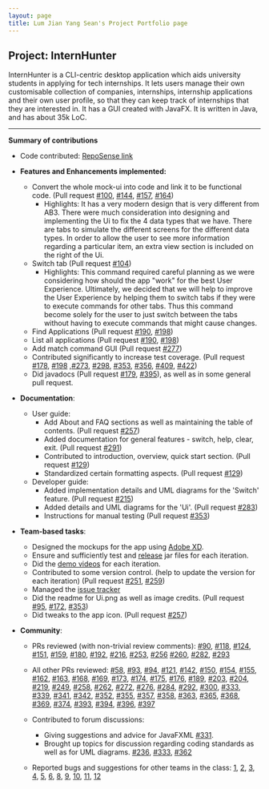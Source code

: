 ```yaml
---
layout: page
title: Lum Jian Yang Sean's Project Portfolio page
---
```


## Project: InternHunter

InternHunter is a CLI-centric desktop application which aids university students in applying for tech internships.
It lets users manage their own customisable collection of companies, internships, internship applications and their 
own user profile, so that they can keep track of internships that they are interested in. It has a GUI created with JavaFX. It is written in Java, and has about 35k LoC.

---

**Summary of contributions**

* Code contributed: [RepoSense link](https://nus-cs2103-ay2021s1.github.io/tp-dashboard/#breakdown=true&search=seanjyjy&sort=groupTitle&sortWithin=title&since=2020-08-14&timeframe=commit&mergegroup=&groupSelect=groupByRepos&checkedFileTypes=docs~functional-code~test-code~other)

* **Features and Enhancements implemented:**
  * Convert the whole mock-ui into code and link it to be functional code. (Pull request [\#100](https://github.com/AY2021S1-CS2103T-T15-4/tp/pull/100), [\#144](https://github.com/AY2021S1-CS2103T-T15-4/tp/pull/144), [\#157](https://github.com/AY2021S1-CS2103T-T15-4/tp/pull/157), [\#164](https://github.com/AY2021S1-CS2103T-T15-4/tp/pull/164))
    * Highlights: It has a very modern design that is very different from AB3. There were much consideration into designing and implementing the Ui to fix the 4 data types that we have. There are tabs to simulate the different screens for the different data types. In order to allow the user to see more information regarding a particular item, an extra view section is included on the right of the Ui.
  * Switch tab (Pull request [\#104](https://github.com/AY2021S1-CS2103T-T15-4/tp/pull/104))
    * Highlights: This command required careful planning as we were considering how should the app "work" for the best User Experience. Ultimately, we decided that we will help to improve the User Experience by helping them to switch tabs if they were to execute commands for other tabs. Thus this command become solely for the user to just switch between the tabs without having to execute commands that might cause changes.
  * Find Applications (Pull request [\#190](https://github.com/AY2021S1-CS2103T-T15-4/tp/pull/190), [\#198](https://github.com/AY2021S1-CS2103T-T15-4/tp/pull/198))
  * List all applications (Pull request [\#190](https://github.com/AY2021S1-CS2103T-T15-4/tp/pull/190), [\#198](https://github.com/AY2021S1-CS2103T-T15-4/tp/pull/198))
  * Add match command GUI (Pull request [\#277](https://github.com/AY2021S1-CS2103T-T15-4/tp/pull/277))
  * Contributed significantly to increase test coverage. (Pull request [\#178](https://github.com/AY2021S1-CS2103T-T15-4/tp/pull/178), [\#198](https://github.com/AY2021S1-CS2103T-T15-4/tp/pull/198) ,[\#273](https://github.com/AY2021S1-CS2103T-T15-4/tp/pull/273), [\#298](https://github.com/AY2021S1-CS2103T-T15-4/tp/pull/298), [\#353](https://github.com/AY2021S1-CS2103T-T15-4/tp/pull/353), [\#356](https://github.com/AY2021S1-CS2103T-T15-4/tp/pull/356), [\#409](https://github.com/AY2021S1-CS2103T-T15-4/tp/pull/409), [\#422](https://github.com/AY2021S1-CS2103T-T15-4/tp/pull/422))
  * Did javadocs (Pull request [\#179](https://github.com/AY2021S1-CS2103T-T15-4/tp/pull/179), [\#395](https://github.com/AY2021S1-CS2103T-T15-4/tp/pull/395)), as well as in some general pull request.

* **Documentation**:
  * User guide:
     * Add About and FAQ sections as well as maintaining the table of contents.
     (Pull request [\#257](https://github.com/AY2021S1-CS2103T-T15-4/tp/pull/257))
     * Added documentation for general features - switch, help, clear, exit.
     (Pull request [\#291](https://github.com/AY2021S1-CS2103T-T15-4/tp/pull/291))
     * Contributed to introduction, overview, quick start section.
     (Pull request [\#129](https://github.com/AY2021S1-CS2103T-T15-4/tp/pull/129))
     * Standardized certain formatting aspects. 
     (Pull request [\#129](https://github.com/AY2021S1-CS2103T-T15-4/tp/pull/129))
  * Developer guide:
     * Added implementation details and UML diagrams for the 'Switch' feature. 
     (Pull request [\#215](https://github.com/AY2021S1-CS2103T-T15-4/tp/pull/215))
     * Added  details and UML diagrams for the 'Ui'. 
     (Pull request [\#283](https://github.com/AY2021S1-CS2103T-T15-4/tp/pull/283))
     * Instructions for manual testing
     (Pull request [\#353](https://github.com/AY2021S1-CS2103T-T15-4/tp/pull/353))
  
* **Team-based tasks**:
  * Designed the mockups for the app using [Adobe XD](https://www.adobe.com/products/xd.html).
  * Ensure and sufficiently test and [release](https://github.com/AY2021S1-CS2103T-T15-4/tp/releases) jar files for each iteration.
  * Did the [demo videos](https://docs.google.com/document/d/1CkYsVvewbjA4TZkfzKLBhu2uviXBE9_q-1hQXOxekeo/edit#heading=h.28i4rmmvhv4q) for each iteration.
  * Contributed to some version control. (help to update the version for each iteration) (Pull request [\#251](https://github.com/AY2021S1-CS2103T-T15-4/tp/pull/251), [\#259](https://github.com/AY2021S1-CS2103T-T15-4/tp/pull/259))
  * Managed the [issue tracker](https://github.com/AY2021S1-CS2103T-T15-4/tp/issues?q=is%3Aissue+author%3Aseanjyjy)
  * Did the readme for Ui.png as well as image credits. (Pull request [\#95](https://github.com/AY2021S1-CS2103T-T15-4/tp/pull/95), [\#172](https://github.com/AY2021S1-CS2103T-T15-4/tp/pull/172), [\#353](https://github.com/AY2021S1-CS2103T-T15-4/tp/pull/353))
  * Did tweaks to the app icon. (Pull request [\#257](https://github.com/AY2021S1-CS2103T-T15-4/tp/pull/257))

* **Community**:
  * PRs reviewed (with non-trivial review comments): [\#90](https://github.com/AY2021S1-CS2103T-T15-4/tp/pull/90), [\#118](https://github.com/AY2021S1-CS2103T-T15-4/tp/pull/118), [\#124](https://github.com/AY2021S1-CS2103T-T15-4/tp/pull/124), [\#151](https://github.com/AY2021S1-CS2103T-T15-4/tp/pull/151), [\#159](https://github.com/AY2021S1-CS2103T-T15-4/tp/pull/159), [\#180](https://github.com/AY2021S1-CS2103T-T15-4/tp/pull/180), [\#192](https://github.com/AY2021S1-CS2103T-T15-4/tp/pull/192), [\#216](https://github.com/AY2021S1-CS2103T-T15-4/tp/pull/216), [\#253](https://github.com/AY2021S1-CS2103T-T15-4/tp/pull/253), [\#256](https://github.com/AY2021S1-CS2103T-T15-4/tp/pull/256) [\#260](https://github.com/AY2021S1-CS2103T-T15-4/tp/pull/260), [\#282](https://github.com/AY2021S1-CS2103T-T15-4/tp/pull/282), [\#293](https://github.com/AY2021S1-CS2103T-T15-4/tp/pull/293)
  * All other PRs reviewed: [\#58](https://github.com/AY2021S1-CS2103T-T15-4/tp/pull/58), [\#93](https://github.com/AY2021S1-CS2103T-T15-4/tp/pull/93), [\#94](https://github.com/AY2021S1-CS2103T-T15-4/tp/pull/94), [\#121](https://github.com/AY2021S1-CS2103T-T15-4/tp/pull/121), [\#142](https://github.com/AY2021S1-CS2103T-T15-4/tp/pull/142), [\#150](https://github.com/AY2021S1-CS2103T-T15-4/tp/pull/150), [\#154](https://github.com/AY2021S1-CS2103T-T15-4/tp/pull/154), [\#155](https://github.com/AY2021S1-CS2103T-T15-4/tp/pull/155), [\#162](https://github.com/AY2021S1-CS2103T-T15-4/tp/pull/162), [\#163](https://github.com/AY2021S1-CS2103T-T15-4/tp/pull/163), [\#168](https://github.com/AY2021S1-CS2103T-T15-4/tp/pull/168), [\#169](https://github.com/AY2021S1-CS2103T-T15-4/tp/pull/169), [\#173](https://github.com/AY2021S1-CS2103T-T15-4/tp/pull/173), [\#174](https://github.com/AY2021S1-CS2103T-T15-4/tp/pull/174), [\#175](https://github.com/AY2021S1-CS2103T-T15-4/tp/pull/175), [\#176](https://github.com/AY2021S1-CS2103T-T15-4/tp/pull/176), [\#189](https://github.com/AY2021S1-CS2103T-T15-4/tp/pull/189), [\#203](https://github.com/AY2021S1-CS2103T-T15-4/tp/pull/203), [\#204](https://github.com/AY2021S1-CS2103T-T15-4/tp/pull/204), [\#219](https://github.com/AY2021S1-CS2103T-T15-4/tp/pull/219), [\#249](https://github.com/AY2021S1-CS2103T-T15-4/tp/pull/249), [\#258](https://github.com/AY2021S1-CS2103T-T15-4/tp/pull/258), [\#262](https://github.com/AY2021S1-CS2103T-T15-4/tp/pull/262), [\#272](https://github.com/AY2021S1-CS2103T-T15-4/tp/pull/272), [\#276](https://github.com/AY2021S1-CS2103T-T15-4/tp/pull/276), [\#284](https://github.com/AY2021S1-CS2103T-T15-4/tp/pull/284), [\#292](https://github.com/AY2021S1-CS2103T-T15-4/tp/pull/292), [\#300](https://github.com/AY2021S1-CS2103T-T15-4/tp/pull/300), [\#333](https://github.com/AY2021S1-CS2103T-T15-4/tp/pull/333), [\#339](https://github.com/AY2021S1-CS2103T-T15-4/tp/pull/339), [\#341](https://github.com/AY2021S1-CS2103T-T15-4/tp/pull/341), [\#342](https://github.com/AY2021S1-CS2103T-T15-4/tp/pull/342), [\#352](https://github.com/AY2021S1-CS2103T-T15-4/tp/pull/352), [\#355](https://github.com/AY2021S1-CS2103T-T15-4/tp/pull/355), [\#357](https://github.com/AY2021S1-CS2103T-T15-4/tp/pull/357), [\#358](https://github.com/AY2021S1-CS2103T-T15-4/tp/pull/358), [\#363](https://github.com/AY2021S1-CS2103T-T15-4/tp/pull/363), [\#365](https://github.com/AY2021S1-CS2103T-T15-4/tp/pull/365), [\#368](https://github.com/AY2021S1-CS2103T-T15-4/tp/pull/368), [\#369](https://github.com/AY2021S1-CS2103T-T15-4/tp/pull/369), [\#374](https://github.com/AY2021S1-CS2103T-T15-4/tp/pull/374), [\#393](https://github.com/AY2021S1-CS2103T-T15-4/tp/pull/393), [\#394](https://github.com/AY2021S1-CS2103T-T15-4/tp/pull/394), [\#396](https://github.com/AY2021S1-CS2103T-T15-4/tp/pull/396), [\#397](https://github.com/AY2021S1-CS2103T-T15-4/tp/pull/397)
  
  * Contributed to forum discussions: 
    * Giving suggestions and advice for JavaFXML
    [\#331](https://github.com/nus-cs2103-AY2021S1/forum/issues/331). 
    * Brought up topics for discussion regarding coding standards as well as for UML diagrams. 
    [\#236](https://github.com/nus-cs2103-AY2021S1/forum/issues/236), [\#333](https://github.com/nus-cs2103-AY2021S1/forum/issues/333), [\#362](https://github.com/nus-cs2103-AY2021S1/forum/issues/362)
  
  * Reported bugs and suggestions for other teams in the class: [1](https://github.com/seanjyjy/ped/issues/1), [2](https://github.com/seanjyjy/ped/issues/2), [3](https://github.com/seanjyjy/ped/issues/3), [4](https://github.com/seanjyjy/ped/issues/4), [5](https://github.com/seanjyjy/ped/issues/5), [6](https://github.com/seanjyjy/ped/issues/6), [8](https://github.com/seanjyjy/ped/issues/8), [9](https://github.com/seanjyjy/ped/issues/9), [10](https://github.com/seanjyjy/ped/issues/10), [11](https://github.com/seanjyjy/ped/issues/11), [12](https://github.com/seanjyjy/ped/issues/12)
